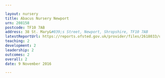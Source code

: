 ```yaml
---

layout: nursery
title: Abacus Nursery Newport
urn: 208158
postcode: TF10 7AB
address: 38 St. Mary&#039;s Street, Newport, Shropshire, TF10 7AB
latestReportUrl: https://reports.ofsted.gov.uk/provider/files/2618033/urn/208158.pdf
teaching: 2
development: 2
leadership: 2
outcomes: 2
overall: 2
date: 9 November 2016

---
```

